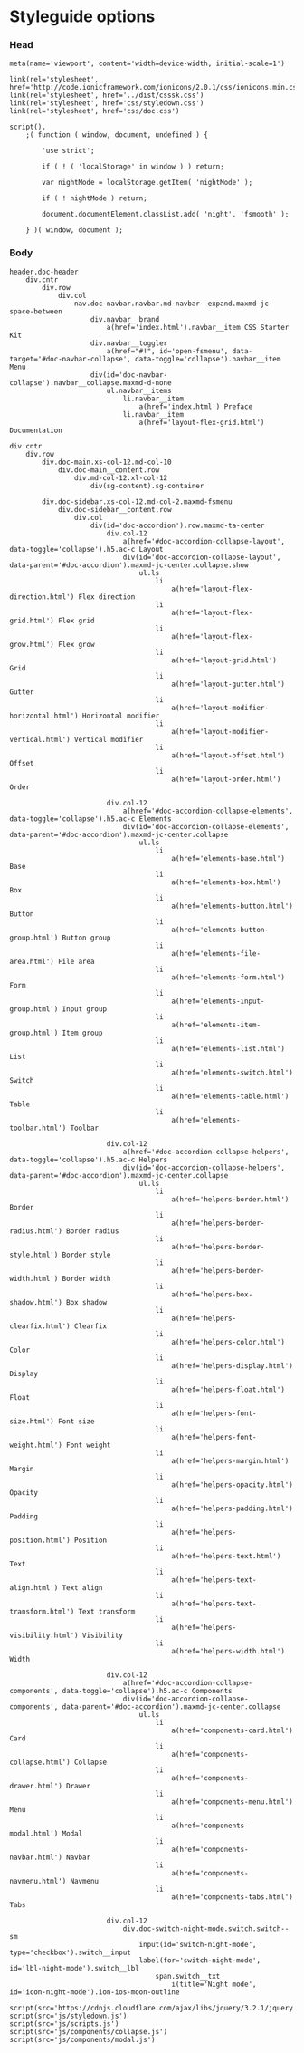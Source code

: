 # Styleguide options

### Head

	meta(name='viewport', content='width=device-width, initial-scale=1')

	link(rel='stylesheet', href='http://code.ionicframework.com/ionicons/2.0.1/css/ionicons.min.css')
	link(rel='stylesheet', href='../dist/csssk.css')
	link(rel='stylesheet', href='css/styledown.css')
	link(rel='stylesheet', href='css/doc.css')

	script().
		;( function ( window, document, undefined ) {

			'use strict';

			if ( ! ( 'localStorage' in window ) ) return;

			var nightMode = localStorage.getItem( 'nightMode' );

			if ( ! nightMode ) return;

			document.documentElement.classList.add( 'night', 'fsmooth' );

		} )( window, document );

### Body

	header.doc-header
		div.cntr
			div.row
				div.col
					nav.doc-navbar.navbar.md-navbar--expand.maxmd-jc-space-between
						div.navbar__brand
							a(href='index.html').navbar__item CSS Starter Kit
						div.navbar__toggler
							a(href="#!", id='open-fsmenu', data-target='#doc-navbar-collapse', data-toggle='collapse').navbar__item Menu
						div(id='doc-navbar-collapse').navbar__collapse.maxmd-d-none
							ul.navbar__items
								li.navbar__item
									a(href='index.html') Preface
								li.navbar__item
									a(href='layout-flex-grid.html') Documentation

	div.cntr
		div.row
			div.doc-main.xs-col-12.md-col-10
				div.doc-main__content.row
					div.md-col-12.xl-col-12
						div(sg-content).sg-container

			div.doc-sidebar.xs-col-12.md-col-2.maxmd-fsmenu
				div.doc-sidebar__content.row
					div.col
						div(id='doc-accordion').row.maxmd-ta-center
							div.col-12
								a(href='#doc-accordion-collapse-layout', data-toggle='collapse').h5.ac-c Layout
								div(id='doc-accordion-collapse-layout', data-parent='#doc-accordion').maxmd-jc-center.collapse.show
									ul.ls
										li
											a(href='layout-flex-direction.html') Flex direction
										li
											a(href='layout-flex-grid.html') Flex grid
										li
											a(href='layout-flex-grow.html') Flex grow
										li
											a(href='layout-grid.html') Grid
										li
											a(href='layout-gutter.html') Gutter
										li
											a(href='layout-modifier-horizontal.html') Horizontal modifier
										li
											a(href='layout-modifier-vertical.html') Vertical modifier
										li
											a(href='layout-offset.html') Offset
										li
											a(href='layout-order.html') Order

							div.col-12
								a(href='#doc-accordion-collapse-elements', data-toggle='collapse').h5.ac-c Elements
								div(id='doc-accordion-collapse-elements', data-parent='#doc-accordion').maxmd-jc-center.collapse
									ul.ls
										li
											a(href='elements-base.html') Base
										li
											a(href='elements-box.html') Box
										li
											a(href='elements-button.html') Button
										li
											a(href='elements-button-group.html') Button group
										li
											a(href='elements-file-area.html') File area
										li
											a(href='elements-form.html') Form
										li
											a(href='elements-input-group.html') Input group
										li
											a(href='elements-item-group.html') Item group
										li
											a(href='elements-list.html') List
										li
											a(href='elements-switch.html') Switch
										li
											a(href='elements-table.html') Table
										li
											a(href='elements-toolbar.html') Toolbar

							div.col-12
								a(href='#doc-accordion-collapse-helpers', data-toggle='collapse').h5.ac-c Helpers
								div(id='doc-accordion-collapse-helpers', data-parent='#doc-accordion').maxmd-jc-center.collapse
									ul.ls
										li
											a(href='helpers-border.html') Border
										li
											a(href='helpers-border-radius.html') Border radius
										li
											a(href='helpers-border-style.html') Border style
										li
											a(href='helpers-border-width.html') Border width
										li
											a(href='helpers-box-shadow.html') Box shadow
										li
											a(href='helpers-clearfix.html') Clearfix
										li
											a(href='helpers-color.html') Color
										li
											a(href='helpers-display.html') Display
										li
											a(href='helpers-float.html') Float
										li
											a(href='helpers-font-size.html') Font size
										li
											a(href='helpers-font-weight.html') Font weight
										li
											a(href='helpers-margin.html') Margin
										li
											a(href='helpers-opacity.html') Opacity
										li
											a(href='helpers-padding.html') Padding
										li
											a(href='helpers-position.html') Position
										li
											a(href='helpers-text.html') Text
										li
											a(href='helpers-text-align.html') Text align
										li
											a(href='helpers-text-transform.html') Text transform
										li
											a(href='helpers-visibility.html') Visibility
										li
											a(href='helpers-width.html') Width

							div.col-12
								a(href='#doc-accordion-collapse-components', data-toggle='collapse').h5.ac-c Components
								div(id='doc-accordion-collapse-components', data-parent='#doc-accordion').maxmd-jc-center.collapse
									ul.ls
										li
											a(href='components-card.html') Card
										li
											a(href='components-collapse.html') Collapse
										li
											a(href='components-drawer.html') Drawer
										li
											a(href='components-menu.html') Menu
										li
											a(href='components-modal.html') Modal
										li
											a(href='components-navbar.html') Navbar
										li
											a(href='components-navmenu.html') Navmenu
										li
											a(href='components-tabs.html') Tabs

							div.col-12
							    div.doc-switch-night-mode.switch.switch--sm
								    input(id='switch-night-mode', type='checkbox').switch__input
								    label(for='switch-night-mode', id='lbl-night-mode').switch__lbl
									    span.switch__txt
										    i(title='Night mode', id='icon-night-mode').ion-ios-moon-outline

	script(src='https://cdnjs.cloudflare.com/ajax/libs/jquery/3.2.1/jquery.min.js')
	script(src='js/styledown.js')
	script(src='js/scripts.js')
	script(src='js/components/collapse.js')
	script(src='js/components/modal.js')
